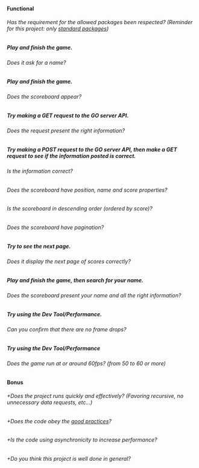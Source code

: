 #### Functional

###### Has the requirement for the allowed packages been respected? (Reminder for this project: only [standard packages](https://golang.org/pkg/))

##### Play and finish the game.

###### Does it ask for a name?

##### Play and finish the game.

###### Does the scoreboard appear?

##### Try making a GET request to the GO server API.

###### Does the request present the right information?

##### Try making a POST request to the GO server API, then make a GET request to see if the information posted is correct.

###### Is the information correct?

###### Does the scoreboard have position, name and score properties?

###### Is the scoreboard in descending order (ordered by score)?

###### Does the scoreboard have pagination?

##### Try to see the next page.

###### Does it display the next page of scores correctly?

##### Play and finish the game, then search for your name.

###### Does the scoreboard present your name and all the right information?

##### Try using the Dev Tool/Performance.

###### Can you confirm that there are no frame drops?

##### Try using the Dev Tool/Performance

###### Does the game run at or around 60fps? (from 50 to 60 or more)

#### Bonus

###### +Does the project runs quickly and effectively? (Favoring recursive, no unnecessary data requests, etc...)

###### +Does the code obey the [good practices](../../good-practices/README.md)?

###### +Is the code using asynchronicity to increase performance?

###### +Do you think this project is well done in general?
